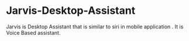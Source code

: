 # Jarvis-Desktop-Assistant
Jarvis is Desktop Assistant that is similar to siri in mobile application . It is Voice Based assistant.
